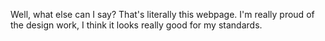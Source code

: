 Well, what else can I say? That's literally this webpage. I'm really proud of the design work, I think it looks really good for my standards.